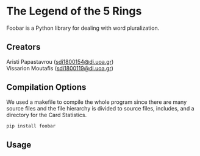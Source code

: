 # The Legend of the 5 Rings

Foobar is a Python library for dealing with word pluralization.

## Creators

Aristi Papastavrou (sdi1800154@di.uoa.gr)       		 	   
Vissarion Moutafis (sdi1800119@di.uoa.gr)

## Compilation Options

We used a makefile to compile the whole program since there are many source files and the file hierarchy is divided to source files, includes, and a directory for the Card Statistics.

```bash
pip install foobar
```

## Usage
